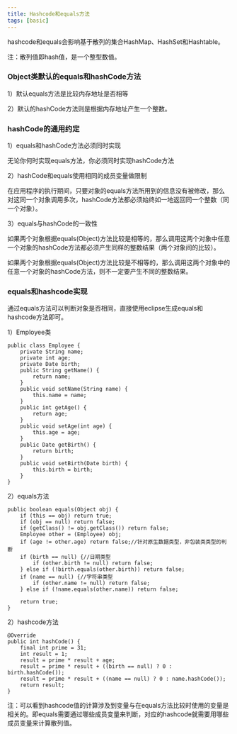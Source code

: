 ```yaml
---
title: Hashcode和equals方法
tags: [basic]
---
```


hashcode和equals会影响基于散列的集合HashMap、HashSet和Hashtable。

注：散列值即hash值，是一个整型数值。

### Object类默认的equals和hashCode方法

1）默认equals方法是比较内存地址是否相等

2）默认的hashCode方法则是根据内存地址产生一个整数。

### hashCode的通用约定

1）equals和hashCode方法必须同时实现

无论你何时实现equals方法，你必须同时实现hashCode方法

2）hashCode和equals使用相同的成员变量做限制

在应用程序的执行期间，只要对象的equals方法所用到的信息没有被修改，那么对这同一个对象调用多次，hashCode方法都必须始终如一地返回同一个整数（同一个对象）。

3）equals与hashCode的一致性

如果两个对象根据equals(Object)方法比较是相等的，那么调用这两个对象中任意一个对象的hashCode方法都必须产生同样的整数结果（两个对象间的比较）。

如果两个对象根据equals(Object)方法比较是不相等的，那么调用这两个对象中的任意一个对象的hashCode方法，则不一定要产生不同的整数结果。

### equals和hashcode实现

通过equals方法可以判断对象是否相同，直接使用eclipse生成equals和hashcode方法即可。

1）Employee类

```
public class Employee {
    private String name;
    private int age;
    private Date birth;
    public String getName() {
        return name;
    }
    public void setName(String name) {
        this.name = name;
    }
    public int getAge() {
        return age;
    }
    public void setAge(int age) {
        this.age = age;
    }
    public Date getBirth() {
        return birth;
    }
    public void setBirth(Date birth) {
        this.birth = birth;
    }
}
```

2）equals方法

```
public boolean equals(Object obj) {
    if (this == obj) return true;
    if (obj == null) return false;
    if (getClass() != obj.getClass()) return false;
    Employee other = (Employee) obj;
    if (age != other.age) return false;//针对原生数据类型，非包装类类型的判断
    if (birth == null) {//日期类型
        if (other.birth != null) return false;
    } else if (!birth.equals(other.birth)) return false;
    if (name == null) {//字符串类型
        if (other.name != null) return false;
    } else if (!name.equals(other.name)) return false;
        
    return true;
}
```

2）hashcode方法

```
@Override
public int hashCode() {
    final int prime = 31;
    int result = 1;
    result = prime * result + age;
    result = prime * result + ((birth == null) ? 0 : birth.hashCode());
    result = prime * result + ((name == null) ? 0 : name.hashCode());
    return result;
}
```

注：可以看到hashcode值的计算涉及到变量与在equals方法比较时使用的变量是相关的。即equals需要通过哪些成员变量来判断，对应的hashcode就需要用哪些成员变量来计算散列值。